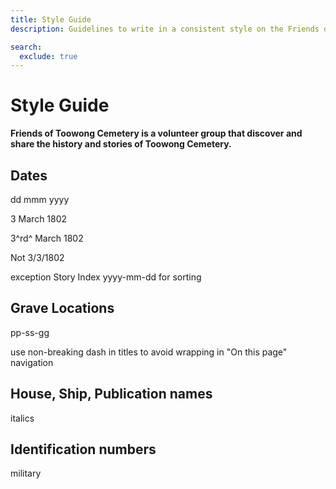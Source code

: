 ```yaml
---
title: Style Guide
description: Guidelines to write in a consistent style on the Friends of Toowong Cemetery web site 

search:
  exclude: true 
---
```


# Style Guide 

**Friends of Toowong Cemetery is a volunteer group that discover and share the history and stories of Toowong Cemetery.**


## Dates

dd mmm yyyy 

3 March 1802

3^rd^ March 1802

Not 3/3/1802

exception Story Index yyyy-mm-dd for sorting 

## Grave Locations

pp-ss-gg

use non-breaking dash in titles to avoid wrapping in "On this page" navigation

## House, Ship, Publication names

italics 

## Identification numbers

military 
